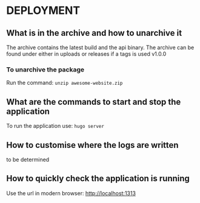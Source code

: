 # DEPLOYMENT

## What is in the archive and how to unarchive it

The archive contains the latest build and the api binary. The archive can be
found under either in uploads or releases if a tags is used v1.0.0

### To unarchive the package

Run the command:
`unzip awesome-website.zip`

## What are the commands to start and stop the application

To run the application use:
`hugo server`

## How to customise where the logs are written

to be determined

## How to quickly check the application is running

Use the url in modern browser: <http://localhost:1313>

